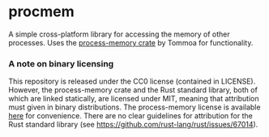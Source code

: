 # procmem
A simple cross-platform library for accessing the memory of other processes. Uses the [process-memory crate](https://crates.io/crates/process-memory) by Tommoa for functionality.

### A note on binary licensing
This repository is released under the CC0 license (contained in LICENSE).
However, the process-memory crate and the Rust standard library, both of which are linked statically, are licensed under MIT, meaning that attribution must given in binary distributions.
The process-memory license is available [here](https://github.com/Tommoa/rs-process-memory/blob/master/LICENSE) for convenience.
There are no clear guidelines for attribution for the Rust standard library (see https://github.com/rust-lang/rust/issues/67014).
